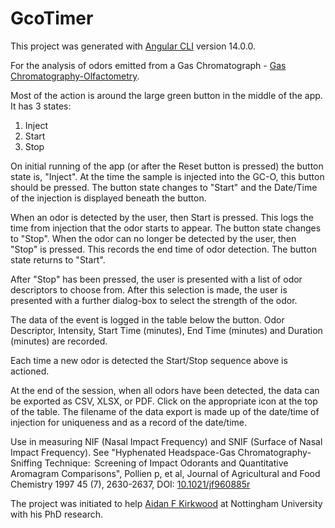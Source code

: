 # GcoTimer

This project was generated with [Angular CLI](https://github.com/angular/angular-cli) version 14.0.0.

For the analysis of odors emitted from a Gas Chromatograph - [Gas Chromatography-Olfactometry](https://en.wikipedia.org/wiki/Gas_chromatography-olfactometry).

Most of the action is around the large green button in the middle of the app.  It has 3 states:
1. Inject
2. Start
3. Stop

On initial running of the app (or after the Reset button is pressed) the button state is, "Inject".
At the time the sample is injected into the GC-O, this button should be pressed. The button state changes to "Start" and the Date/Time of the injection is displayed beneath the button.

When an odor is detected by the user, then Start is pressed.  This logs the time from injection that the odor starts to appear.  The button state changes to "Stop".
When the odor can no longer be detected by the user, then "Stop" is pressed.  This records the end time of odor detection.  The button state returns to "Start".

After "Stop" has been pressed, the user is presented with a list of odor descriptors to choose from. After this selection is made, the user is presented with a further dialog-box to select the strength of the odor.

The data of the event is logged in the table below the button.  Odor Descriptor, Intensity, Start Time (minutes), End Time (minutes) and Duration (minutes) are recorded.

Each time a new odor is detected the Start/Stop sequence above is actioned.

At the end of the session, when all odors have been detected, the data can be exported as CSV, XLSX, or PDF. Click on the appropriate icon at the top of the table.
The filename of the data export is made up of the date/time of injection for uniqueness and as a record of the date/time.

Use in measuring NIF (Nasal Impact Frequency) and SNIF (Surface of Nasal Impact Frequency). See "Hyphenated Headspace-Gas Chromatography-Sniffing Technique:  Screening of Impact Odorants and Quantitative Aromagram Comparisons", Pollien p, et al, Journal of Agricultural and Food Chemistry 1997 45 (7), 2630-2637, DOI: [10.1021/jf960885r](https://sci-hub.se/10.1021/jf960885r)

The project was initiated to help [Aidan F Kirkwood](https://twitter.com/aidanolide) at Nottingham University with his PhD research.